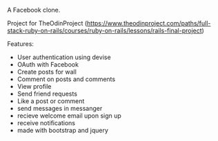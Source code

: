 A Facebook clone.

Project for TheOdinProject
(https://www.theodinproject.com/paths/full-stack-ruby-on-rails/courses/ruby-on-rails/lessons/rails-final-project)

Features: 
- User authentication using devise
- OAuth with Facebook
- Create posts for wall
- Comment on posts and comments
- View profile
- Send friend requests
- Like a post or comment
- send messages in messanger
- recieve welcome email upon sign up
- receive notifications
- made with bootstrap and jquery